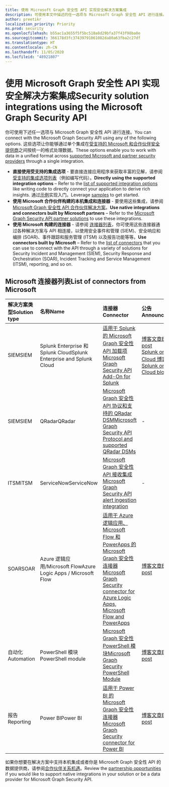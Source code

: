 ```yaml
---
title: 使用 Microsoft Graph 安全性 API 实现安全解决方案集成
description: 可使用本文中描述的任一选项与 Microsoft Graph 安全性 API 进行连接。 这些选项让你能够通过单个集成在受支持的 Microsoft 和合作伙伴安全提供商之间按统一的格式处理数据。
author: preetikr
localization_priority: Priority
ms.prod: security
ms.openlocfilehash: b55ac1a3655f5f5bc518a8d29bfa37f43f98ba0e
ms.sourcegitcommit: 366178d3fc37439791061082da80a63fba2c27df
ms.translationtype: HT
ms.contentlocale: zh-CN
ms.lasthandoff: 11/05/2020
ms.locfileid: "48921807"
---
```

# <a name="security-solution-integrations-using-the-microsoft-graph-security-api"></a><span data-ttu-id="94454-104">使用 Microsoft Graph 安全性 API 实现安全解决方案集成</span><span class="sxs-lookup"><span data-stu-id="94454-104">Security solution integrations using the Microsoft Graph Security API</span></span>

<span data-ttu-id="94454-105">你可使用下述任一选项与 Microsoft Graph 安全性 API 进行连接。</span><span class="sxs-lookup"><span data-stu-id="94454-105">You can connect with the Microsoft Graph Security API using any of the following options.</span></span> <span data-ttu-id="94454-106">这些选项让你能够通过单个集成在[受支持的 Microsoft 和合作伙伴安全提供商](/graph/api/resources/security-api-overview#alerts)之间按统一的格式处理数据。</span><span class="sxs-lookup"><span data-stu-id="94454-106">These options enable you to work with data in a unified format across [supported Microsoft and partner security providers](/graph/api/resources/security-api-overview#alerts) through a single integration.</span></span>

- <span data-ttu-id="94454-107">**直接使用受支持的集成选项** - 要直接连接应用程序来获取丰富的见解，请参阅 [受支持的集成选项列表](./security-concept-overview.md#why-use-the-microsoft-graph-security-api)（例如编写代码）。</span><span class="sxs-lookup"><span data-stu-id="94454-107">**Directly using the supported integration options** – Refer to the [list of supported integration options](./security-concept-overview.md#why-use-the-microsoft-graph-security-api) like writing code to directly connect your application to derive rich insights.</span></span> <span data-ttu-id="94454-108">通过[示例](https://aka.ms/graphsecurityapicode)实现入门。</span><span class="sxs-lookup"><span data-stu-id="94454-108">Leverage [samples](https://aka.ms/graphsecurityapicode) to get started.</span></span>
- <span data-ttu-id="94454-109">**使用 Microsoft 合作伙伴构建的本机集成和连接器** - 要使用这些集成，请参阅 [Microsoft Graph 安全性 API 合作伙伴解决方案](https://aka.ms/graphsecuritypartnerships)。</span><span class="sxs-lookup"><span data-stu-id="94454-109">**Use native integrations and connectors built by Microsoft partners** – Refer to the [Microsoft Graph Security API partner solutions](https://aka.ms/graphsecuritypartnerships) to use these integrations.</span></span>  
- <span data-ttu-id="94454-110">**使用 Microsoft 构建的连接器** - 请参阅 [连接器列表](#list-of-connectors-from-microsoft)，你可使用这些连接器通过各种解决方案与 API 相连接，以使用安全事件和管理 (SIEM)、安全响应和编排 (SOAR)、事件跟踪和服务管理 (ITSM) 以及报告功能等等。</span><span class="sxs-lookup"><span data-stu-id="94454-110">**Use connectors built by Microsoft** – Refer to the [list of connectors](#list-of-connectors-from-microsoft) that you can use to connect with the API through a variety of solutions for Security Incident and Management (SIEM), Security Response and Orchestration (SOAR), Incident Tracking and Service Management (ITSM), reporting, and so on.</span></span>  

## <a name="list-of-connectors-from-microsoft"></a><span data-ttu-id="94454-111">Microsoft 连接器列表</span><span class="sxs-lookup"><span data-stu-id="94454-111">List of connectors from Microsoft</span></span>

| <span data-ttu-id="94454-112">解决方案类型</span><span class="sxs-lookup"><span data-stu-id="94454-112">Solution type</span></span> | <span data-ttu-id="94454-113">名称</span><span class="sxs-lookup"><span data-stu-id="94454-113">Name</span></span> | <span data-ttu-id="94454-114">连接器</span><span class="sxs-lookup"><span data-stu-id="94454-114">Connector</span></span> | <span data-ttu-id="94454-115">公告</span><span class="sxs-lookup"><span data-stu-id="94454-115">Announcement</span></span> |
|:-----|:--------|:--------|:----------|
| <span data-ttu-id="94454-116">SIEM</span><span class="sxs-lookup"><span data-stu-id="94454-116">SIEM</span></span> |<span data-ttu-id="94454-117">Splunk Enterprise 和 Splunk Cloud</span><span class="sxs-lookup"><span data-stu-id="94454-117">Splunk Enterprise and Splunk Cloud</span></span>|[<span data-ttu-id="94454-118">适用于 Splunk 的 Microsoft Graph 安全性 API 加载项</span><span class="sxs-lookup"><span data-stu-id="94454-118">Microsoft Graph Security API Add-On for Splunk</span></span>](https://aka.ms/graphsecuritysplunkaddon) | [<span data-ttu-id="94454-119">博客文章</span><span class="sxs-lookup"><span data-stu-id="94454-119">Blog post</span></span>](https://aka.ms/graphsecuritysplunkaddonblogpost)<br>[<span data-ttu-id="94454-120">Splunk on Cloud 博客文章</span><span class="sxs-lookup"><span data-stu-id="94454-120">Splunk on Cloud blog post</span></span>](https://aka.ms/graphsecuritysplunkcloudblogpost)|
| <span data-ttu-id="94454-121">SIEM</span><span class="sxs-lookup"><span data-stu-id="94454-121">SIEM</span></span> |<span data-ttu-id="94454-122">QRadar</span><span class="sxs-lookup"><span data-stu-id="94454-122">QRadar</span></span>|[<span data-ttu-id="94454-123">Microsoft Graph 安全性 API 协议和支持的 QRadar DSM</span><span class="sxs-lookup"><span data-stu-id="94454-123">Microsoft Graph Security API Protocol and supported QRadar DSMs</span></span>](https://www.ibm.com/support/knowledgecenter/SS42VS_DSM/com.ibm.dsm.doc/c_logsource_Microsoft_Graph_Security_protocol.html)| - |
| <span data-ttu-id="94454-124">ITSM</span><span class="sxs-lookup"><span data-stu-id="94454-124">ITSM</span></span> |<span data-ttu-id="94454-125">ServiceNow</span><span class="sxs-lookup"><span data-stu-id="94454-125">ServiceNow</span></span>|[<span data-ttu-id="94454-126">Microsoft Graph 安全性 API 接收集成</span><span class="sxs-lookup"><span data-stu-id="94454-126">Microsoft Graph Security API alert ingestion integration</span></span>](https://docs.servicenow.com/bundle/orlando-security-management/page/product/secops-integration-sir/secops-integration-ms-graph/concept/ms-graph-about.html)| - |
| <span data-ttu-id="94454-127">SOAR</span><span class="sxs-lookup"><span data-stu-id="94454-127">SOAR</span></span> | <span data-ttu-id="94454-128">Azure 逻辑应用/Microsoft Flow</span><span class="sxs-lookup"><span data-stu-id="94454-128">Azure Logic Apps / Microsoft Flow</span></span> | [<span data-ttu-id="94454-129">适用于 Azure 逻辑应用、Microsoft Flow 和 PowerApps 的 Microsoft Graph 安全性连接器</span><span class="sxs-lookup"><span data-stu-id="94454-129">Microsoft Graph Security connector for Azure Logic Apps, Microsoft Flow and PowerApps</span></span>](/azure/connectors/connectors-integrate-security-operations-create-api-microsoft-graph-security) | [<span data-ttu-id="94454-130">博客文章</span><span class="sxs-lookup"><span data-stu-id="94454-130">Blog post</span></span>](https://aka.ms/graphsecurityconnectorsblogpost) |
| <span data-ttu-id="94454-131">自动化</span><span class="sxs-lookup"><span data-stu-id="94454-131">Automation</span></span> | <span data-ttu-id="94454-132">PowerShell 模块</span><span class="sxs-lookup"><span data-stu-id="94454-132">PowerShell module</span></span> | [<span data-ttu-id="94454-133">Microsoft Graph 安全性 PowerShell 模块</span><span class="sxs-lookup"><span data-stu-id="94454-133">Microsoft Graph Security PowerShell Module</span></span>](https://aka.ms/graphsecuritypowershellmodule) | [<span data-ttu-id="94454-134">博客文章</span><span class="sxs-lookup"><span data-stu-id="94454-134">Blog post</span></span>](https://aka.ms/graphsecuritypowershellmodulepost) |
| <span data-ttu-id="94454-135">报告</span><span class="sxs-lookup"><span data-stu-id="94454-135">Reporting</span></span> | <span data-ttu-id="94454-136">Power BI</span><span class="sxs-lookup"><span data-stu-id="94454-136">Power BI</span></span> | [<span data-ttu-id="94454-137">适用于 Power BI 的 Microsoft Graph 安全性连接器</span><span class="sxs-lookup"><span data-stu-id="94454-137">Microsoft Graph Security connector for Power BI</span></span>](/power-bi/connect-data/desktop-connect-graph-security) | [<span data-ttu-id="94454-138">博客文章</span><span class="sxs-lookup"><span data-stu-id="94454-138">Blog post</span></span>](https://aka.ms/graphsecuritypowerbiconnectorblogpost) |

<span data-ttu-id="94454-139">如果你想要在解决方案中支持本机集成或者你是 Microsoft Graph 安全性 API 的数据提供商，请参阅[合作伙伴关系机遇](./security-partner-overview.md)。</span><span class="sxs-lookup"><span data-stu-id="94454-139">Review the [partnership opportunities](./security-partner-overview.md) if you would like to support native integrations in your solution or be a data provider for Microsoft Graph Security API.</span></span>